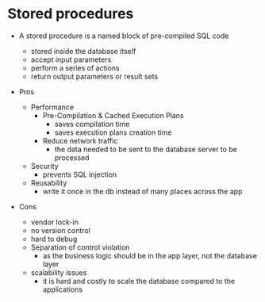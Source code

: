 # Stored procedures

* A stored procedure is a named block of pre-compiled SQL code
    * stored inside the database itself
    * accept input parameters
    * perform a series of actions
    * return output parameters or result sets

* Pros
    * Performance
        * Pre-Compilation & Cached Execution Plans
            * saves compilation time
            * saves execution plans creation time
        * Reduce network traffic
            * the data needed to be sent to the database server to be processed
    * Security
        * prevents SQL injection
    * Reusability
        * write it once in the db instead of many places across the app

* Cons
    * vendor lock-in
    * no version control
    * hard to debug
    * Separation of control violation
        * as the business logic should be in the app layer, not the database layer
    * scalability issues
        * it is hard and costly to scale the database compared to the applications